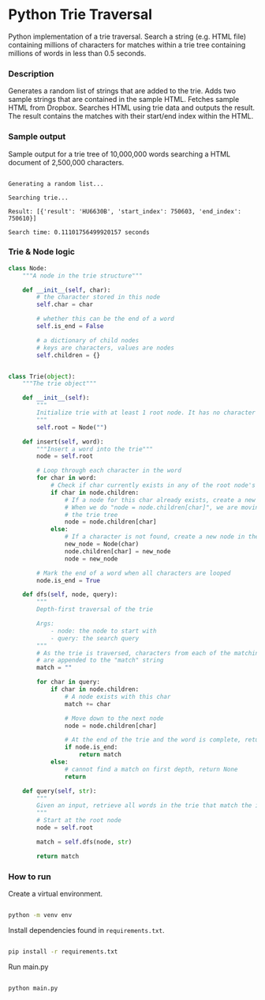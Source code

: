 # Python Trie Traversal

Python implementation of a trie traversal. Search a string (e.g. HTML file) containing millions of characters for matches within a trie tree containing millions of words in less than 0.5 seconds.

### Description

Generates a random list of strings that are added to the trie. Adds two sample strings that are contained in the sample HTML. Fetches sample HTML from Dropbox. Searches HTML using trie data and outputs the result. The result contains the matches with their start/end index within the HTML.

### Sample output

Sample output for a trie tree of 10,000,000 words searching a HTML document of 2,500,000 characters.

```console

Generating a random list...

Searching trie...

Result: [{'result': 'HU6630B', 'start_index': 750603, 'end_index': 750610}]

Search time: 0.11101756499920157 seconds

```

### Trie & Node logic

```python
class Node:
    """A node in the trie structure"""

    def __init__(self, char):
        # the character stored in this node
        self.char = char

        # whether this can be the end of a word
        self.is_end = False

        # a dictionary of child nodes
        # keys are characters, values are nodes
        self.children = {}


class Trie(object):
    """The trie object"""

    def __init__(self):
        """
        Initialize trie with at least 1 root node. It has no character
        """
        self.root = Node("")

    def insert(self, word):
        """Insert a word into the trie"""
        node = self.root

        # Loop through each character in the word
        for char in word:
            # Check if char currently exists in any of the root node's children
            if char in node.children:
                # If a node for this char already exists, create a new child.
                # When we do "node = node.children[char]", we are moving down
                # the trie tree
                node = node.children[char]
            else:
                # If a character is not found, create a new node in the trie
                new_node = Node(char)
                node.children[char] = new_node
                node = new_node

        # Mark the end of a word when all characters are looped
        node.is_end = True

    def dfs(self, node, query):
        """
        Depth-first traversal of the trie

        Args:
            - node: the node to start with
            - query: the search query
        """
        # As the trie is traversed, characters from each of the matching nodes
        # are appended to the "match" string
        match = ""

        for char in query:
            if char in node.children:
                # A node exists with this char
                match += char

                # Move down to the next node
                node = node.children[char]

                # At the end of the trie and the word is complete, return match
                if node.is_end:
                    return match
            else:
                # cannot find a match on first depth, return None
                return

    def query(self, str):
        """
        Given an input, retrieve all words in the trie that match the input
        """
        # Start at the root node
        node = self.root

        match = self.dfs(node, str)

        return match
```

### How to run

Create a virtual environment.

```sh

python -m venv env

```

Install dependencies found in `requirements.txt`.

```sh

pip install -r requirements.txt

```

Run main.py

```sh

python main.py

```
